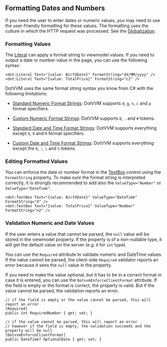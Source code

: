 ## Formatting Dates and Numbers

If you need the user to enter dates or numeric values, you may need to use the user-friendly formatting for these values.
The formatting uses the culture in which the HTTP request was processed. See the [Globalization](/docs/tutorials/basics-globalization/{branch}).

### Formatting Values

The [Literal](/docs/controls/builtin/Literal/{branch}) can apply a format string to viewmodel values. If you need to output a date or number value in the page, you can use the following syntax:

```DOTHTML
<dot:Literal Text="{value: BirthDate}" FormatString="dd/MM/yyyy" />
<dot:Literal Text="{value: TotalPrice}" FormatString="c2" />
```

DotVVM uses the same format string syntax you know from C# with the following limitations:

* [Standard Numeric Format Strings](https://msdn.microsoft.com/en-us/library/dwhawy9k.aspx): DotVVM supports `d`, `g`, `n`, `c` and `p` format specifiers.

* [Custom Numeric Format Strings](https://msdn.microsoft.com/en-us/library/0c899ak8.aspx): DotVVM supports `0`, `.` and `#` tokens.

* [Standard Date and Time Format Strings](https://msdn.microsoft.com/en-us/library/az4se3k1.aspx): DotVVM supports everything except `O`, `U` and `R` format specifiers.

* [Custom Date and Time Format Strings](https://msdn.microsoft.com/en-us/library/8kb3ddd4.aspx): DotVVM supports everything except the `K`, `:`, `\` and `%` tokens.

### Editing Formatted Values

You can enforce the date or number format in the [TextBox](/docs/controls/builtin/TextBox/{branch}) control using the `FormatString` property. 
To make sure the format string is interpreted correctly, it is strongly recommended to add also the `ValueType="Number"` or `ValueType="DateTime"`. 

```DOTHTML
<dot:TextBox Text="{value: BirthDate}" ValueType="DateTime" FormatString="d" />
<dot:TextBox Text="{value: TotalPrice}" ValueType="Number" FormatString="n2" />
```

### Validation Numeric and Date Values

If the user enters a value that cannot be parsed, the `null` value will be stored in the viewmodel property. 
If the property is of a non-nullable type, it will get the default value on the server (e.g. `0` for `int` type).

You can use the `Required` attribute to validate numeric and DateTime values. If the value cannot be parsed, the client-side `Required` validator reports an error because it sees the `null` value in the property.

If you need to make the value optional, but it has to be in a correct format in case it is entered, you can use the `DotvvmEnforceClientFormat` attribute. 
If the field is empty or the format is correct, the property is valid. But if the value cannot be parsed, the validation reports an error.

```CSHARP
// if the field is empty or the value cannot be parsed, this will report an error
[Required]
public int RequiredNumber { get; set; }

// if the value cannot be parsed, this will report an error
// however if the field is empty, the validation succeeds and the property will be null
[DotvvmEnforceClientFormat]
public DateTime? OptionalDate { get; set; }
```

